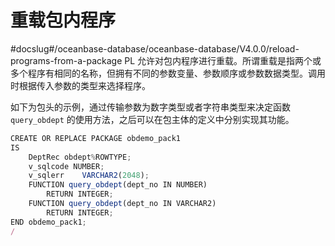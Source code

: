 重载包内程序 
===========================
#docslug#/oceanbase-database/oceanbase-database/V4.0.0/reload-programs-from-a-package
PL 允许对包内程序进行重载。所谓重载是指两个或多个程序有相同的名称，但拥有不同的参数变量、参数顺序或参数数据类型。调用时根据传入参数的类型来选择程序。

如下为包头的示例，通过传输参数为数字类型或者字符串类型来决定函数 `query_obdept` 的使用方法，之后可以在包主体的定义中分别实现其功能。

```javascript
CREATE OR REPLACE PACKAGE obdemo_pack1
IS
    DeptRec obdept%ROWTYPE;
    v_sqlcode NUMBER;
    v_sqlerr    VARCHAR2(2048);
    FUNCTION query_obdept(dept_no IN NUMBER)
        RETURN INTEGER;
    FUNCTION query_obdept(dept_no IN VARCHAR2)
        RETURN INTEGER;
END obdemo_pack1;
/
```


